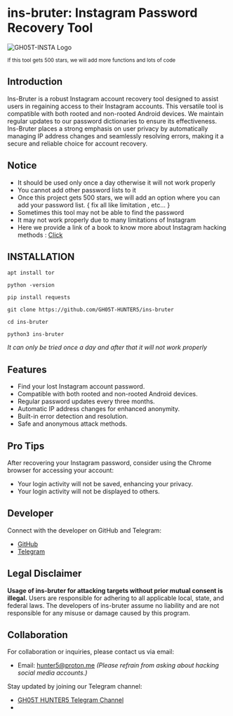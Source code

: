 # ins-bruter: Instagram Password Recovery Tool

![GH05T-INSTA Logo](https://media.tenor.com/qMER41oNWx8AAAAC/youve-been-hacked-gregory-brown.gif)

<small>If this tool gets 500 stars, we will add more functions and lots of code</small>

## Introduction

Ins-Bruter is a robust Instagram account recovery tool designed to assist users in regaining access to their Instagram accounts. This versatile tool is compatible with both rooted and non-rooted Android devices. We maintain regular updates to our password dictionaries to ensure its effectiveness. Ins-Bruter places a strong emphasis on user privacy by automatically managing IP address changes and seamlessly resolving errors, making it a secure and reliable choice for account recovery.

## Notice

- It should be used only once a day otherwise it will not work properly
- You cannot add other password lists to it
- Once this project gets 500 stars, we will add an option where you can add your password list. { fix all like limitation , etc... }
- Sometimes this tool may not be able to find the password
- It may not work properly due to many limitations of Instagram
- Here we provide a link of a book to know more about Instagram hacking methods : <a href="https://t.me/GH05T_HUNTER5/475">Click</a>


## INSTALLATION

```
apt install tor
```

```
python -version
```

```
pip install requests
```

```
git clone https://github.com/GH05T-HUNTER5/ins-bruter
```

```
cd ins-bruter
```

```
python3 ins-bruter
```

<i>It can only be tried once a day and after that it will not work properly</i>

## Features

- Find your lost Instagram account password.
- Compatible with both rooted and non-rooted Android devices.
- Regular password updates every three months.
- Automatic IP address changes for enhanced anonymity.
- Built-in error detection and resolution.
- Safe and anonymous attack methods.

## Pro Tips

After recovering your Instagram password, consider using the Chrome browser for accessing your account:

- Your login activity will not be saved, enhancing your privacy.
- Your login activity will not be displayed to others.

## Developer

Connect with the developer on GitHub and Telegram:

- [GitHub](https://github.com/GH05T-HUNTER5)
- [Telegram](https://t.me/GH05T_HUNTER5)

## Legal Disclaimer

**Usage of ins-bruter for attacking targets without prior mutual consent is illegal.** Users are responsible for adhering to all applicable local, state, and federal laws. The developers of ins-bruter assume no liability and are not responsible for any misuse or damage caused by this program.

## Collaboration

For collaboration or inquiries, please contact us via email:

- Email: [hunter5@proton.me](mailto:hunter5@proton.me) *(Please refrain from asking about hacking social media accounts.)*

Stay updated by joining our Telegram channel:

- [GH05T HUNTER5 Telegram Channel](https://t.me/GH05T_HUNTER5)
- 
